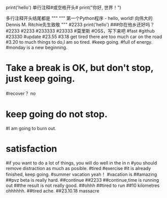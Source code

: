 print('hello')
单行注释#或空格开头# print("你好, 世界！")

多行注释开头结尾都是 """
"""
第一个Python程序 - hello, world!
向伟大的Dennis M. Ritchie先生致敬
"""
#2233
print('hello')
###你在他乡还好吗？ 
#2233
#2233
#233333
#23333
#莫里斯
#OSS，写下来吧
#fast
#github
#23330
#update
#23.55
#3.18 get tired there are too much car on the road
#3.20 to much things to do,I am so tired.
#keep going.
#full of energy.
#monday is a new beginning.
# Take a break is OK, but don't stop, just keep going.
#recover？ no
# keep going do not stop.
#I am going to burn out.
# satisfaction
#if you want to do a lot of things, you will do well in the in n
#you should remove distraction as much as posible.
#tired
#exercise
#it is already finished, keep going.
#summer vacation yeah！
#vacation is 
##amazing
##pvz beta is really hard.
##continue
##2233
##continue,time is running out
##the result is not really good.
##ohhh
##tired to run
##10 kilometres ohhhhhh.
##tired ache.
##23.10.18 massacre
